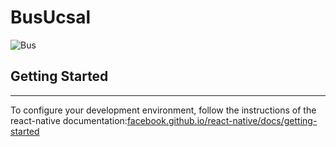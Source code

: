 # BusUcsal

![Bus](https://static1.squarespace.com/static/500d7112e4b0a738c57eaa53/t/5c069ea54d7a9cad0f329048/1543937712838/bus.gif)

## Getting Started

---

To configure your development environment, follow the instructions of the react-native documentation:[facebook.github.io/react-native/docs/getting-started](https://facebook.github.io/react-native/docs/getting-started)
